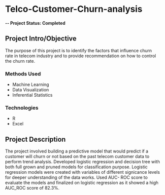 # Telco-Customer-Churn-analysis

#### -- Project Status: Completed

## Project Intro/Objective
The purpose of this project is to identify the factors that influence churn rate in telecom industry and to provide recommendation on how to control the churn rate.

### Methods Used
* Machine Learning
* Data Visualization
* Inferential Statistics

### Technologies
* R 
* Excel

## Project Description
The project involved building a predictive model that would predict if a customer will churn or not based on the past telecom customer data to perform trend analysis.	Developed 
logistic regression and decision tree with both full grown and pruned models for classification purpose. Logistic regression models were created with variables of different 
signicance levels for deeper understanding of the data works. Used AUC- ROC score to evaluate the models and finalized on logistic regression as it showed a high AUC_ROC score
of 82.3%.
